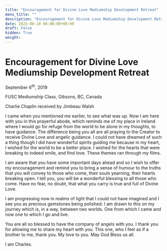 ```yaml
---
title: "Encouragement for Divine Love Mediumship Development Retreat"
menu_title: ""
description: "Encouragement for Divine Love Mediumship Development Retreat"
date: 2025-08-10 06:00:00+00:00
draft: False
hidden: True
weight:
---
```

# Encouragement for Divine Love Mediumship Development Retreat

September 6<sup>th</sup>, 2019

FUSC Mediumship Class, Gibsons, BC, Canada

Charlie Chaplin received by Jimbeau Walsh

I came when you mentioned me earlier, to see what was up. Now I am here with you in this prayerful abode, which reminds me of my place in Ireland where I would go for refuge from the world to be alone in my thoughts, to have guidance. The difference being you all are all praying to the Creator to receive Divine Love and angelic guidance. I could not have dreamed of such a thing though I did have wonderful spirits guiding me because in my heart, I wished for the world to be a better place. I wished for the hearts that were breaking to indeed smile, and find love. These themes ran through my films.

I am aware that you have some important days ahead and so I wish to offer my encouragement and remind you to bring a sense of humour to the truths that you will convey to those who come, their souls yearning, their hearts breaking open. I tell you, you will be a wonderful blessing to all those who come. Have no fear, no doubt, that what you carry is true and full of Divine Love.

I am progressing now in realms of light that I could not have imagined and I see you as precious gemstones being polished. I am drawn to this on my journey which is, in a way, between two worlds. One from which I came and now one to which I go and live.

You are all so blessed to have the company of angels with you. I thank you for allowing me to share my heart with you. This one, who I feel as if a brother to me, thank you. My love to you. May God Bless us all.

I am Charles.
